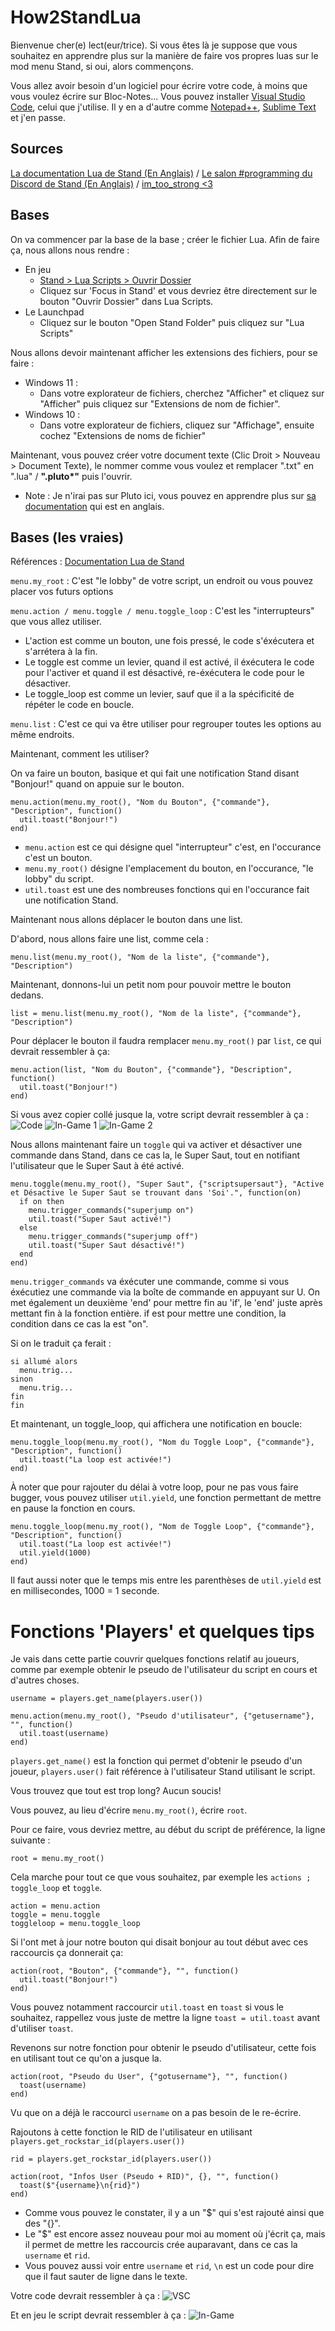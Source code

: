 # How2StandLua
Bienvenue cher(e) lect(eur/trice).
Si vous êtes là je suppose que vous souhaitez en apprendre plus sur la manière de faire vos propres luas sur le mod menu Stand, si oui, alors commençons.

Vous allez avoir besoin d'un logiciel pour écrire votre code, à moins que vous voulez écrire sur Bloc-Notes...
Vous pouvez installer [Visual Studio Code](https://code.visualstudio.com/download), celui que j'utilise.
Il y en a d'autre comme [Notepad++](https://notepad-plus-plus.org/downloads/), [Sublime Text](https://www.sublimetext.com/download) et j'en passe.

## Sources
[La documentation Lua de Stand (En Anglais)](https://stand.gg/help/lua-api-documentation) /
[Le salon #programming du Discord de Stand (En Anglais)](https://discord.com/channels/956618713157763072/956618713581387806) /
[im_too_strong <3](<https://discord.com/users/472825438700437504>)

## Bases

On va commencer par la base de la base ; créer le fichier Lua.
Afin de faire ça, nous allons nous rendre :
- En jeu
  - [Stand > Lua Scripts > Ouvrir Dossier](https://stand.gg/focus#Stand>Lua%20Scripts>Open%20Folder)
  - Cliquez sur 'Focus in Stand' et vous devriez être directement sur le bouton "Ouvrir Dossier" dans Lua Scripts.
- Le Launchpad
  - Cliquez sur le bouton "Open Stand Folder" puis cliquez sur "Lua Scripts"

Nous allons devoir maintenant afficher les extensions des fichiers, pour se faire :
- Windows 11 :
  - Dans votre explorateur de fichiers, cherchez "Afficher" et cliquez sur "Afficher" puis cliquez sur "Extensions de nom de fichier".
- Windows 10 :
  - Dans votre explorateur de fichiers, cliquez sur "Affichage", ensuite cochez "Extensions de noms de fichier"

Maintenant, vous pouvez créer votre document texte (Clic Droit > Nouveau > Document Texte), le nommer comme vous voulez et remplacer ".txt" en ".lua" / __".pluto*"__ puis l'ouvrir.
- Note : Je n'irai pas sur Pluto ici, vous pouvez en apprendre plus sur [sa documentation](https://pluto-lang.org/docs/Introduction) qui est en anglais.

## Bases (les vraies)

Références : [Documentation Lua de Stand](https://stand.gg/help/lua-api-documentation)

`menu.my_root` : C'est "le lobby" de votre script, un endroit ou vous pouvez placer vos futurs options

`menu.action / menu.toggle / menu.toggle_loop` : C'est les "interrupteurs" que vous allez utiliser.
- L'action est comme un bouton, une fois pressé, le code s'éxécutera et s'arrétera à la fin.
- Le toggle est comme un levier, quand il est activé, il éxécutera le code pour l'activer et quand il est désactivé, re-éxécutera le code pour le désactiver.
- Le toggle_loop est comme un levier, sauf que il a la spécificité de répéter le code en boucle.

`menu.list` : C'est ce qui va être utiliser pour regrouper toutes les options au même endroits.

Maintenant, comment les utiliser?

On va faire un bouton, basique et qui fait une notification Stand disant "Bonjour!" quand on appuie sur le bouton.
```
menu.action(menu.my_root(), "Nom du Bouton", {"commande"}, "Description", function()
  util.toast("Bonjour!")
end)
```
- `menu.action` est ce qui désigne quel "interrupteur" c'est, en l'occurance c'est un bouton.
- `menu.my_root()` désigne l'emplacement du bouton, en l'occurance, "le lobby" du script.
- `util.toast` est une des nombreuses fonctions qui en l'occurance fait une notification Stand.

Maintenant nous allons déplacer le bouton dans une list.

D'abord, nous allons faire une list, comme cela :
```
menu.list(menu.my_root(), "Nom de la liste", {"commande"}, "Description")
```

Maintenant, donnons-lui un petit nom pour pouvoir mettre le bouton dedans.

```
list = menu.list(menu.my_root(), "Nom de la liste", {"commande"}, "Description")
```

Pour déplacer le bouton il faudra remplacer `menu.my_root()` par `list`, ce qui devrait ressembler à ça:

```
menu.action(list, "Nom du Bouton", {"commande"}, "Description", function()
  util.toast("Bonjour!")
end)
```

Si vous avez copier collé jusque la, votre script devrait ressembler à ça :
![Code](https://github.com/ScriptHost/How2StandLua/assets/135753695/3bde681f-eca9-42d6-b38e-b68f0f0d75c4)
![In-Game 1](https://github.com/ScriptHost/How2StandLua/assets/135753695/e521733b-8c9f-40fb-9e09-399848e9c24d)
![In-Game 2](https://github.com/ScriptHost/How2StandLua/assets/135753695/9a6a0ea9-4ee3-4cae-ac9b-7dd2c6b5ed9a)

Nous allons maintenant faire un `toggle` qui va activer et désactiver une commande dans Stand, dans ce cas la, le Super Saut, tout en notifiant l'utilisateur que le Super Saut à été activé.

```
menu.toggle(menu.my_root(), "Super Saut", {"scriptsupersaut"}, "Active et Désactive le Super Saut se trouvant dans 'Soi'.", function(on)
  if on then
    menu.trigger_commands("superjump on")
    util.toast("Super Saut activé!")
  else
    menu.trigger_commands("superjump off")
    util.toast("Super Saut désactivé!")
  end
end)
```

`menu.trigger_commands` va éxécuter une commande, comme si vous éxécutiez une commande via la boîte de commande en appuyant sur U.
On met également un deuxième 'end' pour mettre fin au 'if', le 'end' juste après mettant fin à la fonction entière.
if est pour mettre une condition, la condition dans ce cas la est "on".

Si on le traduit ça ferait :
```
si allumé alors
  menu.trig...
sinon
  menu.trig...
fin
fin
```

Et maintenant, un toggle_loop, qui affichera une notification en boucle:

```
menu.toggle_loop(menu.my_root(), "Nom du Toggle Loop", {"commande"}, "Description", function()
  util.toast("La loop est activée!")
end)
```

À noter que pour rajouter du délai à votre loop, pour ne pas vous faire bugger, vous pouvez utiliser `util.yield`, une fonction permettant de mettre en pause la fonction en cours.

```
menu.toggle_loop(menu.my_root(), "Nom de Toggle Loop", {"commande"}, "Description", function()
  util.toast("La loop est activée!")
  util.yield(1000)
end)
```

Il faut aussi noter que le temps mis entre les parenthèses de `util.yield` est en millisecondes, 1000 = 1 seconde.

# Fonctions 'Players' et quelques tips

Je vais dans cette partie couvrir quelques fonctions relatif au joueurs, comme par exemple obtenir le pseudo de l'utilisateur du script en cours et d'autres choses.

```
username = players.get_name(players.user())

menu.action(menu.my_root(), "Pseudo d'utilisateur", {"getusername"}, "", function()
  util.toast(username)
end)
```

`players.get_name()` est la fonction qui permet d'obtenir le pseudo d'un joueur, `players.user()` fait référence à l'utilisateur Stand utilisant le script.

Vous trouvez que tout est trop long? Aucun soucis!

Vous pouvez, au lieu d'écrire `menu.my_root()`, écrire `root`.

Pour ce faire, vous devriez mettre, au début du script de préférence, la ligne suivante :

```
root = menu.my_root()
```

Cela marche pour tout ce que vous souhaitez, par exemple les `actions ; toggle_loop` et `toggle`.

```
action = menu.action
toggle = menu.toggle
toggleloop = menu.toggle_loop
```

Si l'ont met à jour notre bouton qui disait bonjour au tout début avec ces raccourcis ça donnerait ça:

```
action(root, "Bouton", {"commande"}, "", function()
  util.toast("Bonjour!")
end)
```

Vous pouvez notamment raccourcir `util.toast` en `toast` si vous le souhaitez, rappellez vous juste de mettre la ligne `toast = util.toast` avant d'utiliser `toast`.

Revenons sur notre fonction pour obtenir le pseudo d'utilisateur, cette fois en utilisant tout ce qu'on a jusque la.

```
action(root, "Pseudo du User", {"gotusername"}, "", function()
  toast(username)
end)
```

Vu que on a déjà le raccourci `username` on a pas besoin de le re-écrire.

Rajoutons à cette fonction le RID de l'utilisateur en utilisant `players.get_rockstar_id(players.user())`

```
rid = players.get_rockstar_id(players.user())

action(root, "Infos User (Pseudo + RID)", {}, "", function()
  toast($"{username}\n{rid}")
end)
```

- Comme vous pouvez le constater, il y a un "$" qui s'est rajouté ainsi que des "{}".
- Le "$" est encore assez nouveau pour moi au moment où j'écrit ça, mais il permet de mettre les raccourcis crée auparavant, dans ce cas la `username` et `rid`.
- Vous pouvez aussi voir entre `username` et `rid`, `\n` est un code pour dire que il faut sauter de ligne dans le texte.

Votre code devrait ressembler à ça :
![VSC](https://github.com/ScriptHost/How2StandLua/assets/135753695/5ac19b74-30a4-4553-a7de-bc3449d7a093)

Et en jeu le script devrait ressembler à ça :
![In-Game](https://github.com/ScriptHost/How2StandLua/assets/135753695/18d86664-d73e-4b7d-b7ea-0a0cb21d6a4b)
